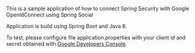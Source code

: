 
This is a sample application of how to connect Spring Security with Google OpenIdConnect using Spring Social


Application is build using Spring Boot and Java 8.

To test, please configure file application.properties with your client id and secret obtained with [Google Developers Console](https://console.developers.google.com/).